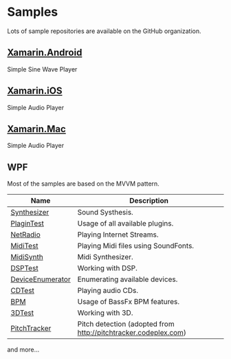 # Samples
Lots of sample repositories are available on the GitHub organization.

## [Xamarin.Android](https://github.com/ManagedBass/ManagedBass.Sample.Android)
Simple Sine Wave Player

## [Xamarin.iOS](https://github.com/ManagedBass/Xamarin.iOS.Player)
Simple Audio Player

## [Xamarin.Mac](https://github.com/ManagedBass/Xamarin.Mac.Player)
Simple Audio Player

## WPF
Most of the samples are based on the MVVM pattern.

Name                                                                | Description
--------------------------------------------------------------------|-------------
[Synthesizer](https://github.com/ManagedBass/Synthesizer)           | Sound Systhesis.
[PlaginTest](https://github.com/ManagedBass/PluginTest)             | Usage of all available plugins.
[NetRadio](https://github.com/ManagedBass/NetRadio)                 | Playing Internet Streams.
[MidiTest](https://github.com/ManagedBass/MidiTest)                 | Playing Midi files using SoundFonts.
[MidiSynth](https://github.com/ManagedBass/MidiSynth)               | Midi Synthesizer.
[DSPTest](https://github.com/ManagedBass/DSPTest)                   | Working with DSP.
[DeviceEnumerator](https://github.com/ManagedBass/DeviceEnumerator) | Enumerating available devices.
[CDTest](https://github.com/ManagedBass/CDTest)                     | Playing audio CDs.
[BPM](https://github.com/ManagedBass/BPM)                           | Usage of BassFx BPM features.
[3DTest](https://github.com/ManagedBass/3DTest)                     | Working with 3D.
[PitchTracker](https://github.com/ManagedBass/PitchTracker)         | Pitch detection (adopted from http://pitchtracker.codeplex.com)

and more...